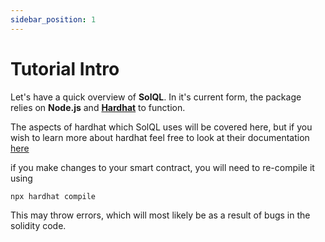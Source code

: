 ```yaml
---
sidebar_position: 1
---
```


# Tutorial Intro

Let's have a quick overview of **SolQL**.
In it's current form, the package relies on **Node.js** and [**Hardhat**](https://hardhat.org/) to function.

The aspects of hardhat which SolQL uses will be covered here, but if you wish to learn more about hardhat feel free to look at their documentation [here](https://hardhat.org/hardhat-runner/docs/getting-started#overview)





if you make changes to your smart contract, you will need to re-compile it using
```bash
npx hardhat compile
```
This may throw errors, which will most likely be as a result of bugs in the solidity code.


